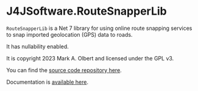 # J4JSoftware.RouteSnapperLib

`RouteSnapperLib` is a Net 7 library for using online route snapping services to snap imported geolocation (GPS) data to roads.

It has nullability enabled.

It is copyright 2023 Mark A. Olbert and licensed under the GPL v3.

You can find the [source code repository here](https://github.com/markolbert/RouteSnapper).

Documentation is [available here](overview.md).
